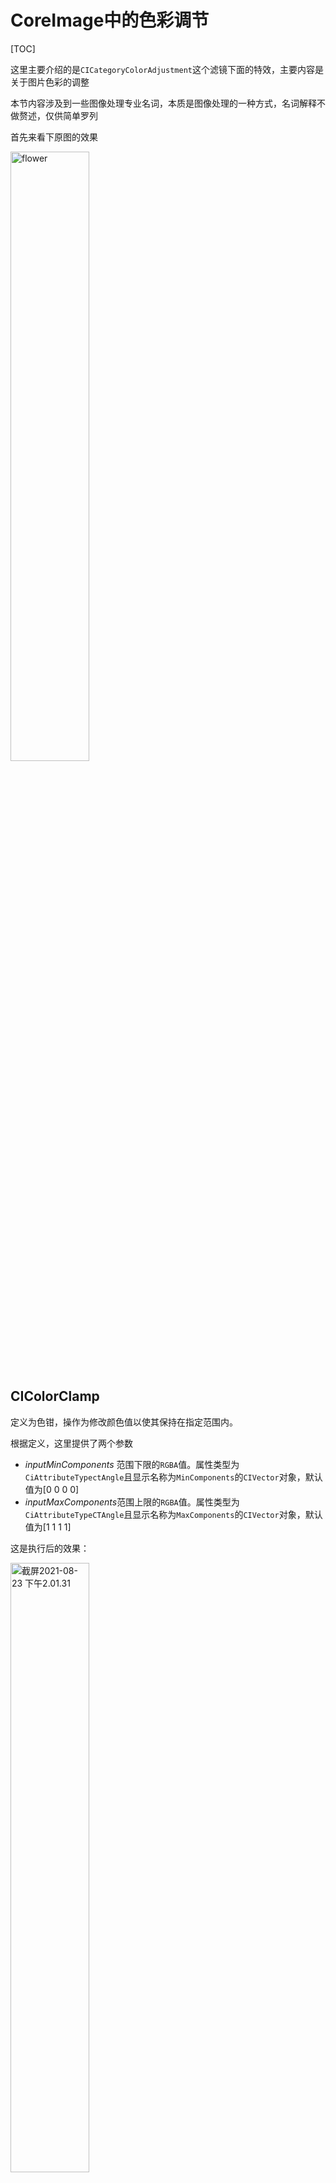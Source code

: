 # CoreImage中的色彩调节

[TOC]

这里主要介绍的是`CICategoryColorAdjustment`这个滤镜下面的特效，主要内容是关于图片色彩的调整

本节内容涉及到一些图像处理专业名词，本质是图像处理的一种方式，名词解释不做赘述，仅供简单罗列

首先来看下原图的效果

<img src="https://tva1.sinaimg.cn/large/008i3skNgy1gtqr2n01yoj60hq0d7god02.jpg" alt="flower" width="50%;" />

##  CIColorClamp

定义为色钳，操作为修改颜色值以使其保持在指定范围内。

根据定义，这里提供了两个参数

- *inputMinComponents* 范围下限的`RGBA`值。属性类型为`CiAttributeTypectAngle`且显示名称为`MinComponents`的`CIVector`对象，默认值为[0 0 0 0]
- *inputMaxComponents*范围上限的`RGBA`值。属性类型为`CiAttributeTypeCTAngle`且显示名称为`MaxComponents`的`CIVector`对象，默认值为[1 1 1 1]

这是执行后的效果：

<img src="https://tva1.sinaimg.cn/large/008i3skNgy1gtqopb0ulrj60ia0dumyn02.jpg" alt="截屏2021-08-23 下午2.01.31" width="50%;" />

## CIColorControls

此滤镜主要负责调整饱和度、亮度和对比度值。

根据定义，提供了三个参数来改变效果

- *inputSaturation* 饱和度，默认值为1
- *inputBrightness* 亮度
- *inputContrast* 对比度，默认值为1

下面是简单的使用

<img src="https://tva1.sinaimg.cn/large/008i3skNgy1gtqouy9twbj60hw0dwab602.jpg" alt="截屏2021-08-23 下午2.07.00" width="50%;" />

## CIColorMatrix

此滤镜是通过矩阵变换来调整颜色，文档中的解释是将源颜色值相乘，并向每个颜色组件添加一个偏移因子。

根据定义这里提供了5个参数

- *inputRVector* 显示名称为红色向量的`CIVector`对象。
- *inputGVector* 显示名称为绿色向量的`CIVector`对象。
- *inputBVector* 显示名称为蓝色向量的`CIVector`对象。
- *inputAVector* 显示名称为透明度向量的`CIVector`对象。
- *inputBiasVector* 显示名称为“偏移向量”的`CIVector`对象。

此过滤器执行矩阵乘法，如下所示，以变换颜色向量：

```c
1. s.r = dot(s, redVector) 
2. s.g = dot(s, greenVector) 
3. s.b = dot(s, blueVector) 
4. s.a = dot(s, alphaVector)
5. s = s + bias
```

下面是简单使用的效果

<img src="https://tva1.sinaimg.cn/large/008i3skNgy1gtqp5t3yjoj60iy0ecgnw02.jpg" alt="截屏2021-08-23 下午2.17.14" width="50%;" />

## CIColorPolynomial

颜色多项式，此滤镜的文档中是这样定义的：通过应用一组三次多项式修改图像中的像素值。

根据定义，文档中定义了一下参数

- *inputRedCoefficients* 属性类型为`CiAttributeTypectAngle`且显示名称为`RedCourters的CIVector`对象。默认值为[0 1 0 0]
- *inputGreenCoefficients* 属性类型为`CiAttributeTypectAngle`且显示名称为`GreenCourters的CIVector`对象。默认值为 [0 1 0 0] 
- *inputBlueCoefficients* 属性类型为`CiAttributeTypectAngle`且显示名称为`BlueCourters`的`CIVector`对象。默认值为[0 1 0 0] 
- *inputAlphaCoefficients* 属性类型为`CiAttributeTypeCTAngle`且显示名称为`AlphaCourters`的`CIVector`对象。默认值为[0 1 0 0] 

对于每个像素，每个颜色分量的值被视为三次多项式的输入，其系数按升序从相应的输入系数参数中获取。相当于以下公式：

1. `r = rCoeff[0] + rCoeff[1] * r + rCoeff[2] * r*r + rCoeff[3] * r*r*r `
2. `g = gCoeff[0] + gCoeff[1] * g + gCoeff[2] * g*g + gCoeff[3] * g*g*g `
3. `b = bCoeff[0] + bCoeff[1] * b + bCoeff[2] * b*b + bCoeff[3] * b*b*b `
4. `a = aCoeff[0] + aCoeff[1] * a + aCoeff[2] * a*a + aCoeff[3] * a*a*a`

下面是滤镜的简单使用

<img src="/Users/bourbon/Library/Application%20Support/typora-user-images/%E6%88%AA%E5%B1%8F2021-08-23%20%E4%B8%8B%E5%8D%882.25.57.png" alt="截屏2021-08-23 下午2.25.57" width="50%;" />

## CIExposureAdjust

曝光调整，次滤镜顾名思义就是调整图片曝光

文档中定义了一个参数

- *inputEV* 属性类型为`CIAttributeTypeScalar`且显示名称为`EV`的`NSNumber`对象。默认值为0.5

此滤镜将颜色值相乘，如下所示，以指定的F光圈模拟曝光变化：

`s.rgb * pow(2.0, ev)`

下面是滤镜的简单使用

<img src="/Users/bourbon/Library/Application%20Support/typora-user-images/%E6%88%AA%E5%B1%8F2021-08-23%20%E4%B8%8B%E5%8D%882.30.08.png" alt="截屏2021-08-23 下午2.30.08" width="50%;" />

## CIGammaAdjust

图片伽马调整，此滤镜的方式是将图片进行伽马调整，此方式提供了一个参数

- *inputPower* 属性类型为`CIAttributeTypeScalar`且显示名称为`Power`的`NSNumber`对象。默认值为0.75

该滤波器通常用于补偿显示器的非线性效应。调整`gamma`可以有效地更改黑白过渡的坡度。它使用以下公式：

`pow(s.rgb, vec3(power))`

下面是此滤镜的简单使用

<img src="https://tva1.sinaimg.cn/large/008i3skNgy1gtqpp41no5j60ik0ecjt902.jpg" alt="截屏2021-08-23 下午2.35.59" width="50%;" />

## CIHueAdjust

色调调整，更改源像素的整体色调。次滤镜提供了下面一个参数

- *inputAngle* 属性类型为`CIAttributeTypeAngle`且显示名称为`Angle的NSNumber`对象。默认值为0

下面是次滤镜的简单使用

<img src="https://tva1.sinaimg.cn/large/008i3skNgy1gtqps3r5dnj60i80dodhm02.jpg" alt="截屏2021-08-23 下午2.38.51" width="50%;" />

## CILinearToSRGBToneCurve

将颜色强度从线性gamma曲线映射到sRGB颜色空间。这个滤镜没有参数，直接看下面的效果

<img src="https://tva1.sinaimg.cn/large/008i3skNgy1gtqpwv4mt1j60ii0dwgnt02.jpg" alt="截屏2021-08-23 下午2.43.26" width="50%;" />

## CISRGBToneCurveToLinear

将颜色强度从sRGB颜色空间映射到线性gamma曲线。这个滤镜同上面一样，也没有参数，直接看下面的效果

<img src="https://tva1.sinaimg.cn/large/008i3skNgy1gtqpyx2w3jj60i20du40b02.jpg" alt="截屏2021-08-23 下午2.45.24" width="50%;" />

## CITemperatureAndTint

此滤镜为调整图像的参考白点。这种方式提供了两个参数

- *inputNeutral* 属性类型为`CIAttributeTypeOffset`且显示名称为中性的`CIVector`对象。默认值为[6500, 0]
- *inputTargetNeutral* 属性类型为`CIAttributeTypeOffset`且显示名称为`TargetNeutral`的`CIVector`对象。默认值为[6500, 0]

下面是简单使用

<img src="https://tva1.sinaimg.cn/large/008i3skNgy1gtqq8gvpiaj60i60dstao02.jpg" alt="截屏2021-08-23 下午2.54.35" width="50%;" />

## CIToneCurve

色调曲线，调整图像的R、G和B通道的色调。此种滤镜提供了下面5个参数来调控

- *inputPoint0*  默认值为[0,0]
- *inputPoint1* 默认值为[0.25,0.25]
- *inputPoint2*  默认值为[0.5,0.5]
- *inputPoint3* 默认值为[0.75,0.75]
- *inputPoint4* 默认值为[1,1]

下面是滤镜的简单使用

<img src="https://tva1.sinaimg.cn/large/008i3skNgy1gtqqfb2lmoj60i40di0uv02.jpg" alt="截屏2021-08-23 下午3.01.09" width="50%;" />

## CIVibrance

饱和度调整，调整图像的饱和度，同时保持令人愉悦的肤色。此滤镜提供一个参数来调整

- *inputAmount* 

下面是此滤镜的简单使用

<img src="/Users/bourbon/Library/Application%20Support/typora-user-images/%E6%88%AA%E5%B1%8F2021-08-23%20%E4%B8%8B%E5%8D%883.05.38.png" alt="截屏2021-08-23 下午3.05.38" width="50%;" />

## CIWhitePointAdjust

调整图像的参考白点，并使用新参考映射源中的所有颜色。此滤镜需要一个参数

- *inputColor*

下面是滤镜的简单使用

<img src="https://tva1.sinaimg.cn/large/008i3skNgy1gtqqobf4hnj60hw0dodh402.jpg" alt="截屏2021-08-23 下午3.09.49" width="50%;" />